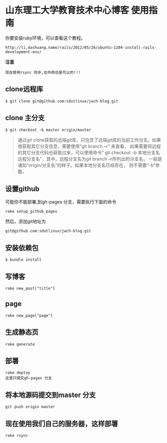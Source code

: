 # 山东理工大学教育技术中心博客 使用指南

你要安装ruby环境，可以查看这个教程。

	http://li.dashuang.name/rails/2012/05/26/ubuntu-1204-install-rails-development-env/

**注意**

	现在使用rsync 同步,在外网也是可以的!!!

## clone远程库

	$ git clone git@github.com:sdutlinux/jwch-blog.git

## clone 主分支

	$ git checkout -b master origin/master



>通过git
>clone获取的远端git库，只包含了远端git库的当前工作分支。如果想获取其它分支信息，需要使用”git
>branch  –r” 来查看， 如果需要将远程的其它分支代码也获取过来，可以使用命令” git
>checkout -b 本地分支名 远程分支名”，其中，远程分支名为git branch
>–r所列出的分支名， 一般是诸如“origin/分支名”的样子。如果本地分支名已经存在，
>则不需要“-b”参数。

## 设置github

可能你不能部署,到gh-pages 分支，需要执行下面的命令

	rake setup_github_pages

然后，添加git地址为

	git@github.com:sdutlinux/jwch-blog.git

## 安装依赖包

	$ bundle install

## 写博客

	rake new_post["title"]

## page

	rake new_page["page"]

## 生成静态页
	rake generate

## 部署

	rake deploy
	这里只提交gh-pages 分支

## 将本地源码提交到master 分支

	git push origin master

## 现在使用我们自己的服务器，这样部署

	rake rsync


